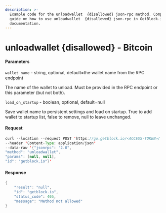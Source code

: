 ```yaml
---
description: >-
  Example code for the unloadwallet  {disallowed} json-rpc method. Сomplete
  guide on how to use unloadwallet  {disallowed} json-rpc in GetBlock.io Web3
  documentation.
---
```


# unloadwallet {disallowed} - Bitcoin

#### Parameters

`wallet_name` - string, optional, default=the wallet name from the RPC endpoint

The name of the wallet to unload. Must be provided in the RPC endpoint or this parameter (but not both).

`load_on_startup` - boolean, optional, default=null

Save wallet name to persistent settings and load on startup. True to add wallet to startup list, false to remove, null to leave unchanged.

#### Request

```java
curl --location --request POST 'https://go.getblock.io/<ACCESS-TOKEN>/' 
--header 'Content-Type: application/json' 
--data-raw '{"jsonrpc": "2.0",
"method": "unloadwallet",
"params": [null, null],
"id": "getblock.io"}'
```

#### Response

```java
{
    "result": "null",
    "id": "getblock.io",
    "status_code": 405,
    "message": "Method not allowed"
}
```

